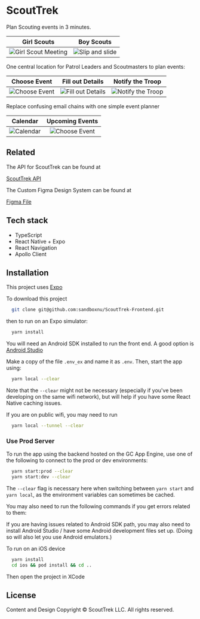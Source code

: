 # ScoutTrek

Plan Scouting events in 3 minutes.

|                                                                        Girl Scouts                                                                        |                                                                     Boy Scouts                                                                      |
| :-------------------------------------------------------------------------------------------------------------------------------------------------------: | :-------------------------------------------------------------------------------------------------------------------------------------------------: |
| ![Girl Scout Meeting](https://res.cloudinary.com/wow-your-client/image/upload/c_scale,w_300/v1647448233/ScoutTrek/pauline-loroy-A9U0cMNsxwY-unsplash.jpg) | ![Slip and slide](https://res.cloudinary.com/wow-your-client/image/upload/c_scale,w_450/v1599241295/ScoutTrek/luke-porter-mGFJIUD9yiM-unsplash.jpg) |

One central location for Patrol Leaders and Scoutmasters to plan events:

|                                                                    Choose Event                                                                     |                                                                    Fill out Details                                                                     |                                                                    Notify the Troop                                                                     |
| :-------------------------------------------------------------------------------------------------------------------------------------------------: | :-----------------------------------------------------------------------------------------------------------------------------------------------------: | :-----------------------------------------------------------------------------------------------------------------------------------------------------: |
| ![Choose Event](https://res.cloudinary.com/wow-your-client/image/upload/c_scale,w_325/v1647456135/ScoutTrek/Screen_Shot_2022-03-16_at_14.36.34.png) | ![Fill out Details](https://res.cloudinary.com/wow-your-client/image/upload/c_scale,w_325/v1647456135/ScoutTrek/Screen_Shot_2022-03-16_at_14.37.04.png) | ![Notify the Troop](https://res.cloudinary.com/wow-your-client/image/upload/c_scale,w_325/v1647456135/ScoutTrek/Screen_Shot_2022-03-16_at_14.40.58.png) |

Replace confusing email chains with one simple event planner

|                                                                    Calendar                                                                     |                                                                   Upcoming Events                                                                   |
| :---------------------------------------------------------------------------------------------------------------------------------------------: | :-------------------------------------------------------------------------------------------------------------------------------------------------: |
| ![Calendar](https://res.cloudinary.com/wow-your-client/image/upload/c_scale,w_325/v1647461045/ScoutTrek/Screen_Shot_2022-03-16_at_16.03.09.png) | ![Choose Event](https://res.cloudinary.com/wow-your-client/image/upload/c_scale,w_325/v1647461045/ScoutTrek/Screen_Shot_2022-03-16_at_15.35.34.png) |

## Related

The API for ScoutTrek can be found at

[ScoutTrek API](https://github.com/TheEarlyNerd/ScoutTrek-API)

The Custom Figma Design System can be found at

[Figma File](https://www.figma.com/community/file/1086027778775525073)

## Tech stack

- TypeScript
- React Native + Expo
- React Navigation
- Apollo Client

## Installation

This project uses [Expo](https://docs.expo.dev/get-started/installation/)

To download this project

```bash
  git clone git@github.com:sandboxnu/ScoutTrek-Frontend.git
```

then to run on an Expo simulator:

```bash
  yarn install
```

You will need an Android SDK installed to run the front end. A good option is [Android Studio](https://developer.android.com/studio)

Make a copy of the file `.env_ex` and name it as `.env`. Then, start the app using:

```bash
  yarn local --clear
```

Note that the `--clear` might not be necessary (especially if you've been developing on the same wifi network), but will help if you have some React Native caching issues.

If you are on public wifi, you may need to run

```bash
  yarn local --tunnel --clear
```

### Use Prod Server

To run the app using the backend hosted on the GC App Engine, use one of the following to connect to the prod or dev environments:

```bash
  yarn start:prod --clear
  yarn start:dev --clear
```

The `--clear` flag is necessary here when switching between `yarn start` and `yarn local`, as the environment variables can sometimes be cached.

You may also need to run the following commands if you get errors related to them:

If you are having issues related to Android SDK path, you may also need to install Android Studio / have some Android development files set up. (Doing so will also let you use Android emulators.)

To run on an iOS device

```bash
  yarn install
  cd ios && pod install && cd ..
```

Then open the project in XCode

## License

Content and Design Copyright &copy; ScoutTrek LLC. All rights reserved.
